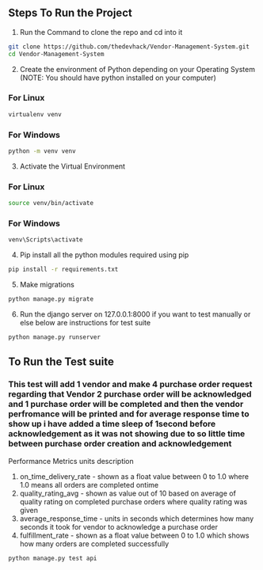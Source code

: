 ## Steps To Run the Project

1. Run the Command to clone the repo and cd into it
```bash
git clone https://github.com/thedevhack/Vendor-Management-System.git
cd Vendor-Management-System
```
2. Create the environment of Python depending on your Operating System (NOTE: You should have python installed on your computer)
### For Linux
```bash
virtualenv venv
```
### For Windows
```bash
python -m venv venv
```
3. Activate the Virtual Environment
### For Linux
```bash
source venv/bin/activate
```
### For Windows
```bash
venv\Scripts\activate
```
4. Pip install all the python modules required using pip
```bash
pip install -r requirements.txt
```
5. Make migrations
```bash
python manage.py migrate
```
6. Run the django server on 127.0.0.1:8000 if you want to test manually or else below are instructions for test suite
```bash
python manage.py runserver
```

## To Run the Test suite
### This test will add 1 vendor and make 4 purchase order request regarding that Vendor 2 purchase order will be acknowledged and 1 purchase order will be completed and then the vendor perfromance will be printed and for average response time to show up i have added a time sleep of 1second before acknowledgement as it was not showing due to so little time between purchase order creation and acknowledgement

Performance Metrics units description
1. on_time_delivery_rate - shown as a float value between 0 to 1.0 where 1.0 means all orders are completed ontime
2. quality_rating_avg - shown as value out of 10 based on average of quality rating on completed purchase orders where quality rating was given
3. average_response_time - units in seconds which determines how many seconds it took for vendor to acknowledge a purchase order
4. fulfillment_rate - shown as a float value between 0 to 1.0 which shows how many orders are completed successfully
```bash
python manage.py test api
```
